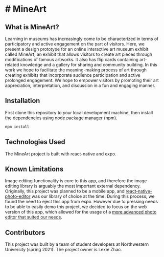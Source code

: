 # # MineArt

## What is MineArt?
Learning in museums has increasingly come to be characterized in terms of participatory and active engagement on the part of visitors. Here, we present a design prototype for an online interactive art museum exhibit called MineArt, an exhibit that allows visitors to create art pieces through modifications of famous artworks. It also has flip cards containing art-related knowledge and a gallery for sharing and community building. In this work we hope to facilitate the meaning-making process of art through creating exhibits that incorporate audience participation and active prolonged engagement. We hope to empower visitors by promoting their art appreciation, interpretation, and discussion in a fun and engaging manner.

## Installation

First clone this repository to your local development machine, then install the dependencies using node package manager (npm).

```bash
npm install
```

## Technologies Used

The MineArt project is built with react-native and expo.

## Known Limitations

Image editing functionality is core to this app, and therefore the image editing library is arguably the most important external dependency. Originally, this project was planned to be a mobile app, and [react-native-photo-editor](https://github.com/prscX/react-native-photo-editor) was our library of choice at the time. During this process, we found the need to eject this app from expo. However due to pressing needs to be able to easily demo this project, we decided to focus on the web version of this app, which allowed for the usage of a [more advanced photo editor that suited our needs](https://www.npmjs.com/package/@toast-ui/react-image-editor).

## Contributors

This project was built by a team of student developers at Northwestern University (spring 2021). The project owner is Lexie Zhao.
